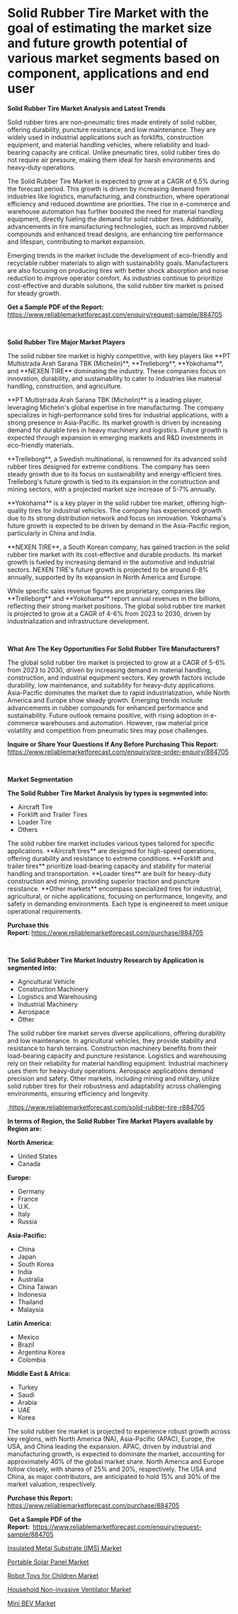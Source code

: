 <p><h1>Solid Rubber Tire Market with the goal of estimating the market size and future growth potential of various market segments based on component, applications and end user</h1></p><p><strong>Solid Rubber Tire Market Analysis and Latest Trends</strong></p>
<p><p>Solid rubber tires are non-pneumatic tires made entirely of solid rubber, offering durability, puncture resistance, and low maintenance. They are widely used in industrial applications such as forklifts, construction equipment, and material handling vehicles, where reliability and load-bearing capacity are critical. Unlike pneumatic tires, solid rubber tires do not require air pressure, making them ideal for harsh environments and heavy-duty operations.</p><p>The Solid Rubber Tire Market is expected to grow at a CAGR of 6.5% during the forecast period. This growth is driven by increasing demand from industries like logistics, manufacturing, and construction, where operational efficiency and reduced downtime are priorities. The rise in e-commerce and warehouse automation has further boosted the need for material handling equipment, directly fueling the demand for solid rubber tires. Additionally, advancements in tire manufacturing technologies, such as improved rubber compounds and enhanced tread designs, are enhancing tire performance and lifespan, contributing to market expansion.</p><p>Emerging trends in the market include the development of eco-friendly and recyclable rubber materials to align with sustainability goals. Manufacturers are also focusing on producing tires with better shock absorption and noise reduction to improve operator comfort. As industries continue to prioritize cost-effective and durable solutions, the solid rubber tire market is poised for steady growth.</p></p>
<p><strong>Get a Sample PDF of the Report:&nbsp;</strong> <a href="https://www.reliablemarketforecast.com/enquiry/request-sample/884705?utm_campaign=1875&utm_medium=2&utm_source=Github&utm_content=ia&utm_term=21012025&utm_id=solid-rubber-tire">https://www.reliablemarketforecast.com/enquiry/request-sample/884705</a></p>
<p>&nbsp;</p>
<p><strong>Solid Rubber Tire Major Market Players</strong></p>
<p><p>The solid rubber tire market is highly competitive, with key players like **PT Multistrada Arah Sarana TBK (Michelin)**, **Trelleborg**, **Yokohama**, and **NEXEN TIRE** dominating the industry. These companies focus on innovation, durability, and sustainability to cater to industries like material handling, construction, and agriculture.</p><p>**PT Multistrada Arah Sarana TBK (Michelin)** is a leading player, leveraging Michelin's global expertise in tire manufacturing. The company specializes in high-performance solid tires for industrial applications, with a strong presence in Asia-Pacific. Its market growth is driven by increasing demand for durable tires in heavy machinery and logistics. Future growth is expected through expansion in emerging markets and R&D investments in eco-friendly materials.</p><p>**Trelleborg**, a Swedish multinational, is renowned for its advanced solid rubber tires designed for extreme conditions. The company has seen steady growth due to its focus on sustainability and energy-efficient tires. Trelleborg's future growth is tied to its expansion in the construction and mining sectors, with a projected market size increase of 5-7% annually.</p><p>**Yokohama** is a key player in the solid rubber tire market, offering high-quality tires for industrial vehicles. The company has experienced growth due to its strong distribution network and focus on innovation. Yokohama's future growth is expected to be driven by demand in the Asia-Pacific region, particularly in China and India.</p><p>**NEXEN TIRE**, a South Korean company, has gained traction in the solid rubber tire market with its cost-effective and durable products. Its market growth is fueled by increasing demand in the automotive and industrial sectors. NEXEN TIRE's future growth is projected to be around 6-8% annually, supported by its expansion in North America and Europe.</p><p>While specific sales revenue figures are proprietary, companies like **Trelleborg** and **Yokohama** report annual revenues in the billions, reflecting their strong market positions. The global solid rubber tire market is projected to grow at a CAGR of 4-6% from 2023 to 2030, driven by industrialization and infrastructure development.</p></p>
<p>&nbsp;</p>
<p><strong>What Are The Key Opportunities For Solid Rubber Tire Manufacturers?</strong></p>
<p><p>The global solid rubber tire market is projected to grow at a CAGR of 5-6% from 2023 to 2030, driven by increasing demand in material handling, construction, and industrial equipment sectors. Key growth factors include durability, low maintenance, and suitability for heavy-duty applications. Asia-Pacific dominates the market due to rapid industrialization, while North America and Europe show steady growth. Emerging trends include advancements in rubber compounds for enhanced performance and sustainability. Future outlook remains positive, with rising adoption in e-commerce warehouses and automation. However, raw material price volatility and competition from pneumatic tires may pose challenges.</p></p>
<p><strong>Inquire or Share Your Questions If Any Before Purchasing This Report:</strong> <a href="https://www.reliablemarketforecast.com/enquiry/pre-order-enquiry/884705?utm_campaign=1875&utm_medium=2&utm_source=Github&utm_content=ia&utm_term=21012025&utm_id=solid-rubber-tire">https://www.reliablemarketforecast.com/enquiry/pre-order-enquiry/884705</a></p>
<p>&nbsp;</p>
<p><strong>Market Segmentation</strong></p>
<p><strong>The Solid Rubber Tire Market Analysis by types is segmented into:</strong></p>
<p><ul><li>Aircraft Tire</li><li>Forklift and Trailer Tires</li><li>Loader Tire</li><li>Others</li></ul></p>
<p><p>The solid rubber tire market includes various types tailored for specific applications. **Aircraft tires** are designed for high-speed operations, offering durability and resistance to extreme conditions. **Forklift and trailer tires** prioritize load-bearing capacity and stability for material handling and transportation. **Loader tires** are built for heavy-duty construction and mining, providing superior traction and puncture resistance. **Other markets** encompass specialized tires for industrial, agricultural, or niche applications, focusing on performance, longevity, and safety in demanding environments. Each type is engineered to meet unique operational requirements.</p></p>
<p><strong>Purchase this Report:&nbsp;</strong><a href="https://www.reliablemarketforecast.com/purchase/884705?utm_campaign=1875&utm_medium=2&utm_source=Github&utm_content=ia&utm_term=21012025&utm_id=solid-rubber-tire">https://www.reliablemarketforecast.com/purchase/884705</a></p>
<p>&nbsp;</p>
<p><strong>The Solid Rubber Tire Market Industry Research by Application is segmented into:</strong></p>
<p><ul><li>Agricultural Vehicle</li><li>Construction Machinery</li><li>Logistics and Warehousing</li><li>Industrial Machinery</li><li>Aerospace</li><li>Other</li></ul></p>
<p><p>The solid rubber tire market serves diverse applications, offering durability and low maintenance. In agricultural vehicles, they provide stability and resistance to harsh terrains. Construction machinery benefits from their load-bearing capacity and puncture resistance. Logistics and warehousing rely on their reliability for material handling equipment. Industrial machinery uses them for heavy-duty operations. Aerospace applications demand precision and safety. Other markets, including mining and military, utilize solid rubber tires for their robustness and adaptability across challenging environments, ensuring efficiency and longevity.</p></p>
<p><a href="https://www.reliablemarketforecast.com/solid-rubber-tire-r884705?utm_campaign=1875&utm_medium=2&utm_source=Github&utm_content=ia&utm_term=21012025&utm_id=solid-rubber-tire">&nbsp;https://www.reliablemarketforecast.com/solid-rubber-tire-r884705</a></p>
<p><strong>In terms of Region, the Solid Rubber Tire Market Players available by Region are:</strong></p>
<p>
    <p> <strong> North America: </strong>
        <ul>
            <li>United States</li>
            <li>Canada</li>
        </ul>
        </p> 
    <p> <strong> Europe: </strong>
        <ul>
            <li>Germany</li>
            <li>France</li>
            <li>U.K.</li>
            <li>Italy</li>
            <li>Russia</li>
        </ul>
        </p> 
    <p> <strong> Asia-Pacific: </strong>
        <ul>
            <li>China</li>
            <li>Japan</li>
            <li>South Korea</li>
            <li>India</li>
            <li>Australia</li>
            <li>China Taiwan</li>
            <li>Indonesia</li>
            <li>Thailand</li>
            <li>Malaysia</li>
        </ul>
        </p> 
    <p> <strong> Latin America: </strong>
        <ul>
            <li>Mexico</li>
            <li>Brazil</li>
            <li>Argentina Korea</li>
            <li>Colombia</li>
        </ul>
        </p> 
    <p> <strong> Middle East & Africa: </strong>
        <ul>
            <li>Turkey</li>
            <li>Saudi</li>
            <li>Arabia</li>
            <li>UAE</li>
            <li>Korea</li>
        </ul>
    </p>
    </p>
<p><p>The solid rubber tire market is projected to experience robust growth across key regions, with North America (NA), Asia-Pacific (APAC), Europe, the USA, and China leading the expansion. APAC, driven by industrial and manufacturing growth, is expected to dominate the market, accounting for approximately 40% of the global market share. North America and Europe follow closely, with shares of 25% and 20%, respectively. The USA and China, as major contributors, are anticipated to hold 15% and 30% of the market valuation, respectively.</p></p>
<p><strong>Purchase this Report: </strong><a href="https://www.reliablemarketforecast.com/purchase/884705?utm_campaign=1875&utm_medium=2&utm_source=Github&utm_content=ia&utm_term=21012025&utm_id=solid-rubber-tire">https://www.reliablemarketforecast.com/purchase/884705</a></p>
<p>&nbsp;<strong>Get a Sample PDF of the Report:&nbsp;&nbsp;</strong><a href="https://www.reliablemarketforecast.com/enquiry/request-sample/884705?utm_campaign=1875&utm_medium=2&utm_source=Github&utm_content=ia&utm_term=21012025&utm_id=solid-rubber-tire">https://www.reliablemarketforecast.com/enquiry/request-sample/884705</a></p>
<p><strong></strong></p>
<p><p><a href="https://www.linkedin.com/pulse/key-insights-insulated-metal-substrate-ims-market-2025-2032-x4che?utm_campaign=1875&utm_medium=2&utm_source=Github&utm_content=ia&utm_term=21012025&utm_id=solid-rubber-tire">Insulated Metal Substrate (IMS) Market</a></p><p><a href="https://www.linkedin.com/pulse/global-portable-solar-panel-market-outlook-growth-la0lc?utm_campaign=1875&utm_medium=2&utm_source=Github&utm_content=ia&utm_term=21012025&utm_id=solid-rubber-tire">Portable Solar Panel Market</a></p><p><a href="https://www.linkedin.com/pulse/robot-toys-children-industry-analysis-report-market-size-share-ebymc?utm_campaign=1875&utm_medium=2&utm_source=Github&utm_content=ia&utm_term=21012025&utm_id=solid-rubber-tire">Robot Toys for Children Market</a></p><p><a href="https://www.linkedin.com/pulse/11-growth-expected-household-non-invasive-ventilator-market-yoarf?utm_campaign=1875&utm_medium=2&utm_source=Github&utm_content=ia&utm_term=21012025&utm_id=solid-rubber-tire">Household Non-invasive Ventilator Market</a></p><p><a href="https://github.com/raffadongraffadong/Market-Research-Report-List-1/blob/main/mini-bev-market.md?utm_campaign=1875&utm_medium=2&utm_source=Github&utm_content=ia&utm_term=21012025&utm_id=solid-rubber-tire">Mini BEV Market</a></p></p>
